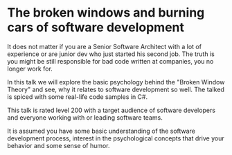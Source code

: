 # The broken windows and burning cars of software development

It does not matter if you are a Senior Software Architect with a lot of experience or are junior dev who just started his second job.
The truth is you might be still responsible for bad code written at companies, you no longer work for.

In this talk we will explore the basic psychology behind the "Broken Window Theory" and see, why it relates to software development so well.
The talked is spiced with some real-life code samples in C#.

This talk is rated level 200 with a target audience of software developers and everyone working with or leading software teams.

It is assumed you have some basic understanding of the software development process, 
interest in the psychological concepts that drive your behavior and some sense of humor.